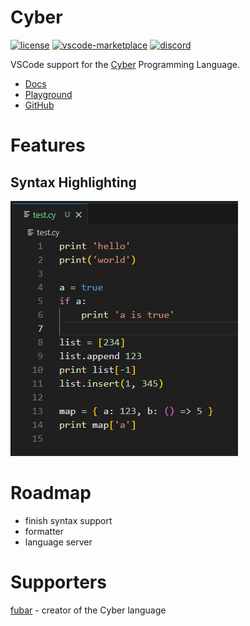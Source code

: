 # Cyber 

[![license](https://img.shields.io/pypi/l/cyberlang.svg)](./LICENSE)
[![vscode-marketplace](https://img.shields.io/visual-studio-marketplace/v/DaelonSuzuka.cyber)](https://marketplace.visualstudio.com/items?itemName=DaelonSuzuka.cyber)
[![discord](https://img.shields.io/discord/828041790711136274)](https://discord.gg/Ky8vNZJvAT)


VSCode support for the [Cyber](https://cyberscript.dev/) Programming Language.

- [Docs](https://fubark.github.io/cyber/)
- [Playground](https://cyberscript.dev/play.html)
- [GitHub](https://github.com/fubark/cyber)

# Features

## Syntax Highlighting
![Basic syntax highlighting](img/highlighting.png)


# Roadmap

- finish syntax support
- formatter
- language server

# Supporters

[fubar](https://github.com/fubark) - creator of the Cyber language
